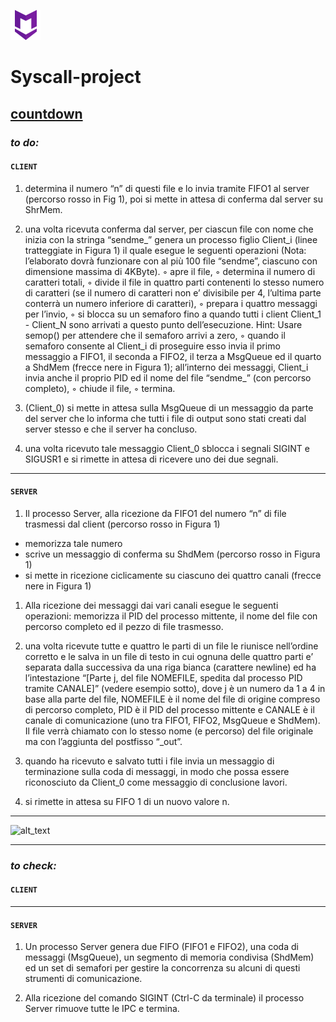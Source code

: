 ![alt text](https://github.com/adam-p/markdown-here/raw/master/src/common/images/icon48.png "Logo Title Text 1")

# Syscall-project 
[countdown](https://free.timeanddate.com/countdown/i8aabgkf/n2177/cf101/cm0/cu4/ct0/cs0/ca0/co0/cr0/ss0/cac000/cpc000/pcd8873c/tcfff/fs400/szw2251/szh950/iso2022-06-08T00:00:00/bas2)
---
### _to do:_
#### `CLIENT`

1. determina il numero “n” di questi file e lo invia tramite FIFO1 al server (percorso rosso in
Fig 1), poi si mette in attesa di conferma dal server su ShrMem.

1. una volta ricevuta conferma dal server, per ciascun file con nome che inizia con la stringa
“sendme_” genera un processo figlio Client_i (linee tratteggiate in Figura 1) il quale esegue
le seguenti operazioni (Nota: l’elaborato dovrà funzionare con al più 100 file “sendme”,
ciascuno con dimensione massima di 4KByte).
◦ apre il file,
◦ determina il numero di caratteri totali,
◦ divide il file in quattro parti contenenti lo stesso numero di caratteri (se il numero di
caratteri non e’ divisibile per 4, l’ultima parte conterrà un numero inferiore di caratteri),
◦ prepara i quattro messaggi per l’invio,
◦ si blocca su un semaforo fino a quando tutti i client Client_1 - Client_N sono arrivati a
questo punto dell’esecuzione. Hint: Usare semop() per attendere che il semaforo arrivi a
zero,
◦ quando il semaforo consente al Client_i di proseguire esso invia il primo messaggio a
FIFO1, il seconda a FIFO2, il terza a MsgQueue ed il quarto a ShdMem (frecce nere in
Figura 1); all’interno dei messaggi, Client_i invia anche il proprio PID ed il nome del
file “sendme_” (con percorso completo),
◦ chiude il file,
◦ termina.

1. (Client_0) si mette in attesa sulla MsgQueue di un messaggio da parte del server che lo
informa che tutti i file di output sono stati creati dal server stesso e che il server ha concluso.

1. una volta ricevuto tale messaggio Client_0 sblocca i segnali SIGINT e SIGUSR1 e si rimette
in attesa di ricevere uno dei due segnali.
---


#### `SERVER`
1. Il processo Server, alla ricezione da FIFO1 del numero “n” di file trasmessi dal client (percorso
rosso in Figura 1)
- memorizza tale numero
- scrive un messaggio di conferma su ShdMem (percorso rosso in Figura 1)
- si mette in ricezione ciclicamente su ciascuno dei quattro canali (frecce nere in Figura 1)

1. Alla ricezione dei messaggi dai vari canali esegue le seguenti operazioni:
 memorizza il PID del processo mittente, il nome del file con percorso completo ed il pezzo
di file trasmesso.

1. una volta ricevute tutte e quattro le parti di un file le riunisce nell’ordine corretto e le salva
in un file di testo in cui ognuna delle quattro parti e’ separata dalla successiva da una riga
bianca (carattere newline) ed ha l’intestazione “[Parte j, del file NOMEFILE, spedita dal
processo PID tramite CANALE]” (vedere esempio sotto), dove j è un numero da 1 a 4 in
base alla parte del file, NOMEFILE è il nome del file di origine compreso di percorso
completo, PID è il PID del processo mittente e CANALE è il canale di comunicazione (uno
tra FIFO1, FIFO2, MsgQueue e ShdMem). Il file verrà chiamato con lo stesso nome (e
percorso) del file originale ma con l’aggiunta del postfisso “_out”.

1. quando ha ricevuto e salvato tutti i file invia un messaggio di terminazione sulla coda di
messaggi, in modo che possa essere riconosciuto da Client_0 come messaggio di
conclusione lavori.

1. si rimette in attesa su FIFO 1 di un nuovo valore n.

---
![alt_text](https://upload.wikimedia.org/wikipedia/commons/d/dd/Linux_logo.jpg)

---

### _to check:_
####  `CLIENT`
 


---

#### `SERVER`
1. Un processo Server genera due FIFO (FIFO1 e FIFO2), una coda di messaggi (MsgQueue), un
segmento di memoria condivisa (ShdMem) ed un set di semafori per gestire la concorrenza su
alcuni di questi strumenti di comunicazione.

1. Alla ricezione del comando SIGINT (Ctrl-C da terminale) il processo Server rimuove tutte le IPC e
termina.






